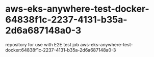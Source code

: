 # aws-eks-anywhere-test-docker-64838f1c-2237-4131-b35a-2d6a687148a0-3
repository for use with E2E test job aws-eks-anywhere-test-docker:64838f1c-2237-4131-b35a-2d6a687148a0-3
